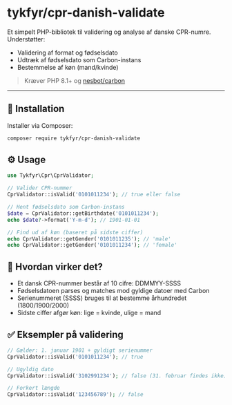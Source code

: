 # tykfyr/cpr-danish-validate

Et simpelt PHP-bibliotek til validering og analyse af danske CPR-numre. Understøtter:

- Validering af format og fødselsdato
- Udtræk af fødselsdato som Carbon-instans
- Bestemmelse af køn (mand/kvinde)

> Kræver PHP 8.1+ og [nesbot/carbon](https://github.com/briannesbitt/Carbon)

---

## 🔧 Installation

Installer via Composer:

```bash
composer require tykfyr/cpr-danish-validate
````

## ⚙️ Usage

```php
use Tykfyr\Cpr\CprValidator;

// Valider CPR-nummer
CprValidator::isValid('0101011234'); // true eller false

// Hent fødselsdato som Carbon-instans
$date = CprValidator::getBirthdate('0101011234');
echo $date?->format('Y-m-d'); // 1901-01-01

// Find ud af køn (baseret på sidste ciffer)
echo CprValidator::getGender('0101011235'); // 'male'
echo CprValidator::getGender('0101011234'); // 'female'
```

## 🧠 Hvordan virker det?

- Et dansk CPR-nummer består af 10 cifre: DDMMYY-SSSS
- Fødselsdatoen parses og matches mod gyldige datoer med Carbon
- Serienummeret (SSSS) bruges til at bestemme århundredet (1800/1900/2000)
- Sidste ciffer afgør køn: lige = kvinde, ulige = mand

## ✅ Eksempler på validering

```php
// Gælder: 1. januar 1901 + gyldigt serienummer
CprValidator::isValid('0101011234'); // true

// Ugyldig dato
CprValidator::isValid('3102991234'); // false (31. februar findes ikke)

// Forkert længde
CprValidator::isValid('123456789'); // false
```